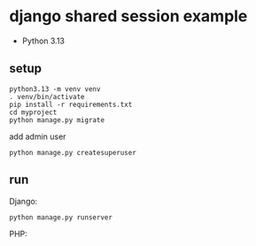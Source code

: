 # django shared session example

* Python 3.13

## setup

```
python3.13 -m venv venv
. venv/bin/activate
pip install -r requirements.txt
cd myproject
python manage.py migrate
```

add admin user

```
python manage.py createsuperuser
```

## run

Django:

```
python manage.py runserver
```

PHP:

```
```
